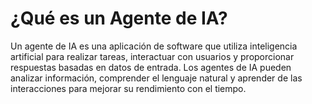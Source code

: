 # ¿Qué es un Agente de IA?

Un agente de IA es una aplicación de software que utiliza inteligencia artificial para realizar tareas, interactuar con usuarios y proporcionar respuestas basadas en datos de entrada. Los agentes de IA pueden analizar información, comprender el lenguaje natural y aprender de las interacciones para mejorar su rendimiento con el tiempo.


